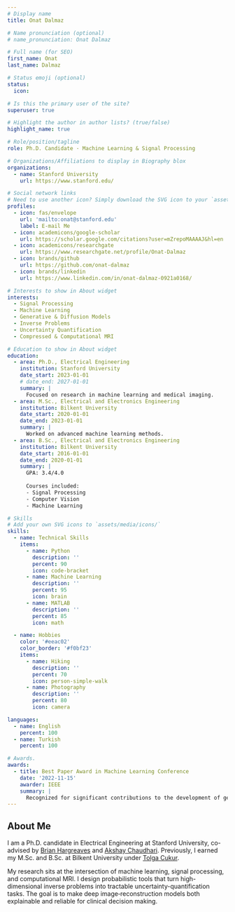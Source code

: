 ```yaml
---
# Display name
title: Onat Dalmaz

# Name pronunciation (optional)
# name_pronunciation: Onat Dalmaz

# Full name (for SEO)
first_name: Onat
last_name: Dalmaz

# Status emoji (optional)
status:
  icon:

# Is this the primary user of the site?
superuser: true

# Highlight the author in author lists? (true/false)
highlight_name: true

# Role/position/tagline
role: Ph.D. Candidate · Machine Learning & Signal Processing

# Organizations/Affiliations to display in Biography blox
organizations:
  - name: Stanford University
    url: https://www.stanford.edu/

# Social network links
# Need to use another icon? Simply download the SVG icon to your `assets/media/icons/` folder.
profiles:
  - icon: fas/envelope
    url: 'mailto:onat@stanford.edu'
    label: E-mail Me
  - icon: academicons/google-scholar
    url: https://scholar.google.com/citations?user=mZrepoMAAAAJ&hl=en
  - icon: academicons/researchgate
    url: https://www.researchgate.net/profile/Onat-Dalmaz
  - icon: brands/github
    url: https://github.com/onat-dalmaz
  - icon: brands/linkedin
    url: https://www.linkedin.com/in/onat-dalmaz-0921a0168/

# Interests to show in About widget
interests:
  - Signal Processing
  - Machine Learning
  - Generative & Diffusion Models
  - Inverse Problems
  - Uncertainty Quantification
  - Compressed & Computational MRI

# Education to show in About widget
education:
  - area: Ph.D., Electrical Engineering
    institution: Stanford University
    date_start: 2023-01-01
    # date_end: 2027-01-01
    summary: |
      Focused on research in machine learning and medical imaging.
  - area: M.Sc., Electrical and Electronics Engineering
    institution: Bilkent University
    date_start: 2020-01-01
    date_end: 2023-01-01
    summary: |
      Worked on advanced machine learning methods.
  - area: B.Sc., Electrical and Electronics Engineering
    institution: Bilkent University
    date_start: 2016-01-01
    date_end: 2020-01-01
    summary: |
      GPA: 3.4/4.0
      
      Courses included:
      - Signal Processing
      - Computer Vision
      - Machine Learning

# Skills
# Add your own SVG icons to `assets/media/icons/`
skills:
  - name: Technical Skills
    items:
      - name: Python
        description: ''
        percent: 90
        icon: code-bracket
      - name: Machine Learning
        description: ''
        percent: 95
        icon: brain
      - name: MATLAB
        description: ''
        percent: 85
        icon: math

  - name: Hobbies
    color: '#eeac02'
    color_border: '#f0bf23'
    items:
      - name: Hiking
        description: ''
        percent: 70
        icon: person-simple-walk
      - name: Photography
        description: ''
        percent: 80
        icon: camera

languages:
  - name: English
    percent: 100
  - name: Turkish
    percent: 100

# Awards.
awards:
  - title: Best Paper Award in Machine Learning Conference
    date: '2022-11-15'
    awarder: IEEE
    summary: |
      Recognized for significant contributions to the development of generative models for medical imaging.
---
```


## About Me

I am a Ph.D. candidate in Electrical Engineering at Stanford University, co-advised by
[Brian Hargreaves](https://med.stanford.edu/profiles/brian-hargreaves#bio) and
[Akshay Chaudhari](https://profiles.stanford.edu/akshay-chaudhari).
Previously, I earned my M.Sc. and B.Sc. at Bilkent University under
[Tolga Cukur](http://kilyos.ee.bilkent.edu.tr/~cukur/).

My research sits at the intersection of machine learning, signal processing, and
computational MRI. I design probabilistic tools that turn
high-dimensional inverse problems into tractable uncertainty-quantification
tasks. The goal is to make deep image‐reconstruction models both
explainable and reliable for clinical decision making.

